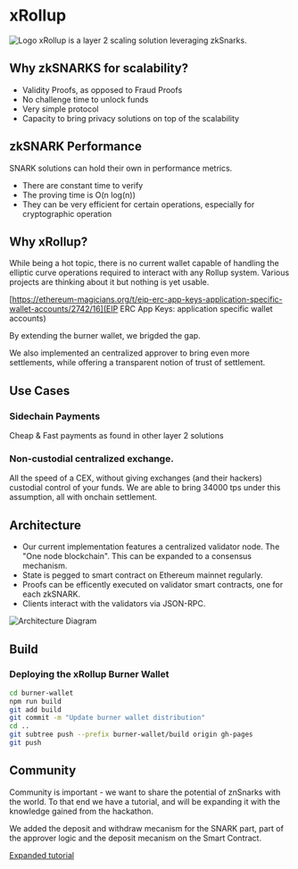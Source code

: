 # xRollup
![Logo](https://docs.google.com/uc?id=1LQGnOGaufOhiqpFT4jEpm0D-zsV004XL)
xRollup is a layer 2 scaling solution leveraging zkSnarks.

## Why zkSNARKS for scalability?
- Validity Proofs, as opposed to Fraud Proofs
- No challenge time to unlock funds
- Very simple protocol
- Capacity to bring privacy solutions on top of the scalability

## zkSNARK Performance
SNARK solutions can hold their own in performance metrics.
- There are constant time to verify
- The proving time is O(n log(n))
- They can be very efficient for certain operations, especially for cryptographic operation

## Why xRollup?
While being a hot topic, there is no current wallet capable of handling the elliptic curve operations required to interact with any Rollup system. Various projects are thinking about it but nothing is yet usable.

[https://ethereum-magicians.org/t/eip-erc-app-keys-application-specific-wallet-accounts/2742/16](EIP ERC App Keys: application specific wallet accounts)

By extending the burner wallet, we brigded the gap.

We also implemented an centralized approver to bring even more settlements, while offering a transparent notion of trust of settlement.

## Use Cases
### Sidechain Payments
Cheap & Fast payments as found in other layer 2 solutions

### Non-custodial centralized exchange.
All the speed of a CEX, without giving exchanges (and their hackers) custodial control of your funds.
We are able to bring 34000 tps under this assumption, all with onchain settlement.

## Architecture
- Our current implementation features a centralized validator node. The "One node blockchain". This can be expanded to a consensus mechanism.
- State is pegged to smart contract on Ethereum mainnet regularly.
- Proofs can be efficently executed on validator smart contracts, one for each zkSNARK.
- Clients interact with the validators via JSON-RPC.

![Architecture Diagram](https://docs.google.com/uc?id=1HJa9jnb2yEYsP9xcIPQsgm0pWWrr7ysM)

## Build
### Deploying the xRollup Burner Wallet

```sh
cd burner-wallet
npm run build
git add build
git commit -m "Update burner wallet distribution"
cd ..
git subtree push --prefix burner-wallet/build origin gh-pages
git push
```

## Community 
Community is important - we want to share the potential of znSnarks with the world.
To that end we have a tutorial, and will be expanding it with the knowledge gained from the hackathon.

We added the deposit and withdraw mecanism for the SNARK part, part of the approver logic and the deposit mecanism on the Smart Contract.

[Expanded tutorial](https://github.com/GuthL/roll_up_circom_tutorial)
